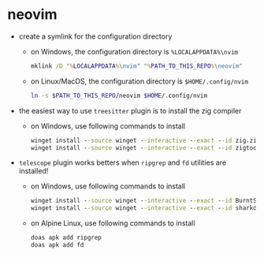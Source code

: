 # neovim

- create a symlink for the configuration directory

  - on Windows, the configuration directory is `%LOCALAPPDATA%\nvim`

    ```bat
    mklink /D "%LOCALAPPDATA%\nvim" "%PATH_TO_THIS_REPO%\neovim"
    ```

  - on Linux/MacOS, the configuration directory is `$HOME/.config/nvim`
    ```sh
    ln -s $PATH_TO_THIS_REPO/neovim $HOME/.config/nvim
    ```

- the easiest way to use `treesitter` plugin is to install the zig compiler
  - on Windows, use following commands to install
    ```bat
    winget install --source winget --interactive --exact --id zig.zig
    winget install --source winget --interactive --exact --id zigtools.zls
    ```

- `telescope` plugin works betters when `ripgrep` and `fd` utilities are installed!
  - on Windows, use following commands to install
    ```bat
    winget install --source winget --interactive --exact --id BurntSushi.ripgrep.MSVC
    winget install --source winget --interactive --exact --id sharkdp.fd
    ```
  - on Alpine Linux, use following commands to install
    ```bat
    doas apk add ripgrep
    doas apk add fd
    ```
